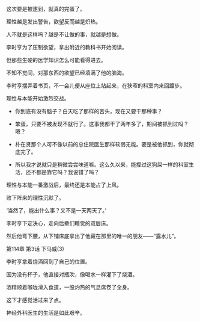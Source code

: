 这次要是被逮到，就真的完蛋了。

理性越是发出警告，欲望反而越是炽热。

人不就是这样吗？越是不让做的事，就越是想做。

李时亨为了压制欲望，拿出附近的教科书开始阅读。

但那些生硬的医学知识怎么可能看得进去。

不知不觉间，对那东西的欲望已经填满了他的脑海。

李时亨摆弄着书页，不一会儿便从座位上站起来，在狭窄的科室内来回踱步。

理性与本能开始激烈交战。

- 你到底有没有脑子？白天吃了那样的苦头，现在又要干那种事？

- 笨蛋，只要不被发现不就行了。这事我都干了两年多了，期间被抓到过吗？嗯？

- 朴在贤那个人可不像以前的总住院医生那样软弱无能。要是被他抓到，你就彻底完了。

- 所以我才说就只是稍微尝尝味道嘛。这么久以来，能撑过这狗屎一样的科室生活，还不都是靠它吗？我说错了吗？

理性与本能一番激战后，最终还是本能占了上风。

败下阵来的理性沉默了。

‘当然了，能出什么事？又不是一天两天了。’

李时亨下定决心，走向后辈们睡觉的双层床。

然后他弯下腰，从下铺床底拿出了他藏在那里的唯一的朋友——“露水儿”。

第114章 第3话 下马威(3)

李时亨拿着烧酒回到了自己的位置。

因为没有杯子，他直接对瓶吹，像喝水一样灌下了烧酒。

酒精顺着喉咙滑入食道，一股灼热的气息席卷了全身。

这下才感觉活过来了点。

神经外科医生的生活是如此艰辛。